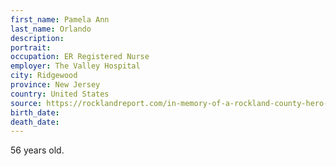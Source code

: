 ```yaml
---
first_name: Pamela Ann
last_name: Orlando
description: 
portrait: 
occupation: ER Registered Nurse
employer: The Valley Hospital
city: Ridgewood
province: New Jersey
country: United States
source: https://rocklandreport.com/in-memory-of-a-rockland-county-hero-pamela-orlando/
birth_date: 
death_date: 
---
```


56 years old.